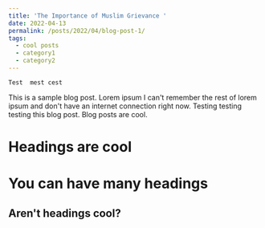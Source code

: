 ```yaml
---
title: 'The Importance of Muslim Grievance '
date: 2022-04-13
permalink: /posts/2022/04/blog-post-1/
tags:
  - cool posts
  - category1
  - category2
---
```


```{r}
Test  mest cest
```
This is a sample blog post. Lorem ipsum I can't remember the rest of lorem ipsum and don't have an internet connection right now. Testing testing testing this blog post. Blog posts are cool.

Headings are cool
======

You can have many headings
======

Aren't headings cool?
------
